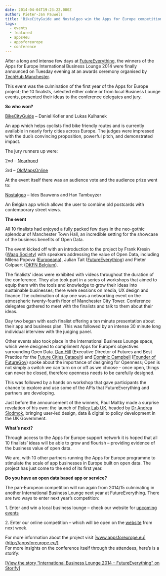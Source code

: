 ```yaml
---
date: 2014-04-04T19:23:22.000Z
author: Pieter-Jan Pauwels
title: 'BikeCityGuide and Nostalgeo win the Apps for Europe competition.'
tags:
  - events
  - featured
  - apps4eu
  - appsforeurope
  - conference
---
```


After a long and intense few days at [FutureEverything](http://futureeverything.org/), the winners of the Apps for Europe International Business Lounge 2014 were finally announced on Tuesday evening at an awards ceremony organised by [TechHub Manchester](http://manchester.techhub.com/).

This event was the culmination of the first year of the Apps for Europe project; the 10 finalists, selected either online or from local Business Lounge events, presented their ideas to the conference delegates and jury.

**So who won?**

[BikeCityGuide](http://www.bikecityguide.org/) – Daniel Kofler and Lukas Kulhanek

An app which helps cyclists find bike friendly routes and is currently available in nearly forty cities across Europe. The judges were impressed with the duo’s convincing proposition, powerful pitch, and demonstrated impact.

The jury runners up were:

2nd – [Nearhood](http://bornlocal.fi/)

3rd – [OldMapsOnline](http://www.oldmapsonline.org/)

At the event itself there was an audience vote and the audience prize went to:

[Nostalgeo](http://nostalgeo.com/) – Ides Bauwens and Han Tambuyzer

An Belgian app which allows the user to combine old postcards with contemporary street views.

**The event**

All 10 finalists had enjoyed a fully packed few days in the neo-gothic splendour of Manchester Town Hall, an incredible setting for the showcase of the business benefits of Open Data.

The event kicked off with an introduction to the project by Frank Kresin ([Waag Society](http://waag.org/nl)) with speakers addressing the value of Open Data, including Milena Popova ([Europeana](http://www.europeana.eu/)), Julian Tait ([FutureEverything](http://futureeverything.org/)) and Pieter Colpaert ([OKFN Belgium](https://openknowledge.be/)).

The finalists’ ideas were exhibited with videos throughout the duration of the conference. They also took part in a series of workshops that aimed to equip them with the tools and knowledge to grow their ideas into sustainable businesses; there were sessions on media, UX design and finance.The culmination of day one was a networking event on the atmospheric twenty-fourth floor of Manchester City Tower. Conference delegates gathered to meet with the finalists and talk to them about their ideas.

Day two began with each finalist offering a ten minute presentation about their app and business plan. This was followed by an intense 30 minute long individual interview with the judging panel.

Other events also took place in the International Business Lounge space, which were designed to compliment Apps for Europe’s objectives surrounding Open Data. [Dan Hill](https://twitter.com/cityofsound) (Executive Director of Futures and Best Practice for the [Future Cities Catapult](https://futurecities.catapult.org.uk/)) and [Dominic Campbell](https://twitter.com/dominiccampbell) ([Founder of FutureGov](http://wearefuturegov.com/)) spoke about the importance of designing for Openness; Open is not simply a switch we can turn on or off as we choose – once open, things can never be closed, therefore openness needs to be carefully designed.

This was followed by a hands on workshop that gave participants the chance to explore and use some of the APIs that FutureEverything and partners are developing.

Just before the announcement of the winners, Paul Maltby made a surprise revelation of his own: the launch of [Policy Lab UK](https://twitter.com/PolicyLabUK), headed by [Dr Andrea Siodmok](https://twitter.com/AndreaSiodmok), bringing user-led design, data &amp; digital to policy development in the UK Government.

**What’s next?**

Through access to the Apps for Europe support network it is hoped that all 10 finalists’ ideas will be able to grow and flourish – providing evidence of the business value of open data.

We are, with 10 other partners running the Apps for Europe programme to stimulate the scale of app businesses in Europe built on open data. The project has just come to the end of its first year.

**Do you have an open data based app or service?**

The pan-European competition will run again from 2014/15 culminating in another International Business Lounge next year at FutureEverything. There are two ways to enter next year’s competition:

1\. Enter and win a local business lounge – check our website for [upcoming events](http://appsforeurope.eu/open-data-events-upcoming)

2\. Enter our online competition – which will be open on the [website](http://appsforeurope.eu/) from next week.

For more information about the project visit [www.appsforeurope.eu](http://appsforeurope.eu/)  
For more insights on the conference itself through the attendees, here’s is a storify:

[[View the story “International Business Lounge 2014 – FutureEverything” on Storify](//storify.com/Apps4EU/international-business-lounge-2014-futureeverythin)]
